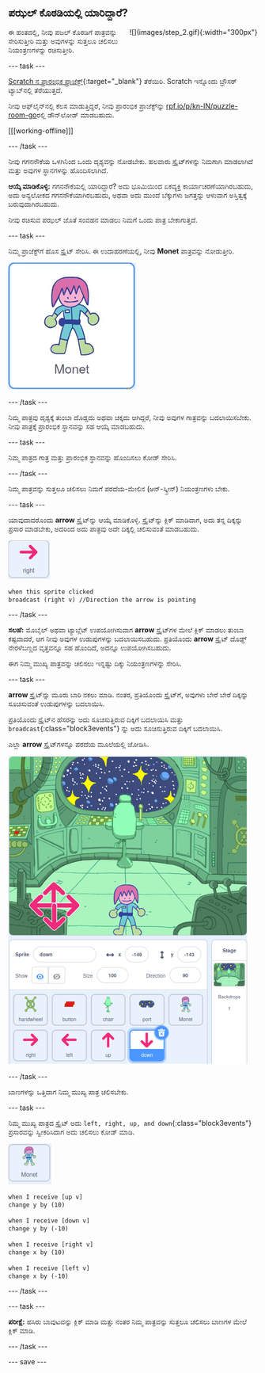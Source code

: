 ## ಪಝಲ್‌ ಕೊಠಡಿಯಲ್ಲಿ ಯಾರಿದ್ದಾರೆ?

<div style="display: flex; flex-wrap: wrap">
<div style="flex-basis: 200px; flex-grow: 1; margin-right: 15px;">
ಈ ಹಂತದಲ್ಲಿ, ನೀವು ಪಜಲ್ ಕೊಠಡಿಗೆ ಪಾತ್ರವನ್ನು ಸೇರಿಸುತ್ತೀರಿ ಮತ್ತು ಅವುಗಳನ್ನು ಸುತ್ತಲೂ ಚಲಿಸಲು ನಿಯಂತ್ರಣಗಳನ್ನು ರಚಿಸುತ್ತೀರಿ.
</div>
<div>
![](images/step_2.gif){:width="300px"}
</div>
</div>

--- task ---

[ Scratch ನ ಪ್ರಾರಂಭಿಕ ಪ್ರಾಜೆಕ್ಟ್](https://scratch.mit.edu/projects/531567946/editor/){:target="_blank"} ತೆರೆಯಿರಿ. Scratch ಇನ್ನೊಂದು ಬ್ರೌಸರ್ ಟ್ಯಾಬ್‌ನಲ್ಲಿ ತೆರೆಯುತ್ತದೆ.

ನೀವು ಆಫ್‌ಲೈನ್‌ನಲ್ಲಿ ಕೆಲಸ ಮಾಡುತ್ತಿದ್ದರೆ, ನೀವು ಪ್ರಾರಂಭಿಕ ಪ್ರಾಜೆಕ್ಟ್‌ನ್ನು [rpf.io/p/kn-IN/puzzle-room-go](https://rpf.io/p/kn-IN/puzzle-room-go)ರಲ್ಲಿ ಡೌನ್‌ಲೋಡ್ ಮಾಡಬಹುದು.

[[[working-offline]]]

--- /task ---

ನೀವು ಗಗನನೌಕೆಯ ಒಳಗಿನಿಂದ ಒಂದು ದೃಶ್ಯವನ್ನು ನೋಡಬೇಕು. ಹಲವಾರು ಸ್ಪ್ರೈಟ್‌ಗಳನ್ನು ನಿಮಗಾಗಿ ಮಾಡಲಾಗಿದೆ ಮತ್ತು ಅವುಗಳ ಸ್ಥಾನಗಳನ್ನು ಹೊಂದಿಸಲಾಗಿದೆ.

**ಆಯ್ಕೆ ಮಾಡಿಕೊಳ್ಳಿ:** ಗಗನನೌಕೆಯಲ್ಲಿ ಯಾರಿದ್ದಾರೆ? ಅದು ಭೂಮಿಯಿಂದ ಏಕವ್ಯಕ್ತಿ ಕಾರ್ಯಾಚರಣೆಯಾಗಿರಬಹುದು, ಅದು ಅನ್ಯಲೋಕದ ಗಗನನೌಕೆಯಾಗಿರಬಹುದು, ಅಥವಾ ಅದು ಮುಂದೆ ಬೆಕ್ಕುಗಳು ಜಗತ್ತನ್ನು ಆಳುವಾಗ ಅಸ್ತಿತ್ವಕ್ಕೆ ಬರುವುದಾಗಿರಬಹುದು.

ನೀವು ರಚಿಸುವ ಪಝಲ್‌ ಜೊತೆ ಸಂವಹನ ಮಾಡಲು ನಿಮಗೆ ಒಂದು ಪಾತ್ರ ಬೇಕಾಗುತ್ತದೆ.

--- task ---

ನಿಮ್ಮ ಪ್ರಾಜೆಕ್ಟ್‌ಗೆ ಹೊಸ ಸ್ಪ್ರೈಟ್‌ ಸೇರಿಸಿ. ಈ ಉದಾಹರಣೆಯಲ್ಲಿ, ನೀವು **Monet** ಪಾತ್ರವನ್ನು ನೋಡುತ್ತೀರಿ.

![Scratch ನಿಂದ Mone ಸ್ಪ್ರೈಟ್‌ನ ಅನಿಮೇಟೆಡ್‌ ಜಿಐಎಫ್.](images/monet.gif)

--- /task ---

ನಿಮ್ಮ ಪಾತ್ರವು ದೃಶ್ಯಕ್ಕೆ ತುಂಬಾ ದೊಡ್ಡದು ಅಥವಾ ಚಿಕ್ಕದು ಆಗಿದ್ದರೆ, ನೀವು ಅವುಗಳ ಗಾತ್ರವನ್ನು ಬದಲಾಯಿಸಬೇಕು. ನೀವು ಪಾತ್ರಕ್ಕೆ ಪ್ರಾರಂಭಿಕ ಸ್ಥಾನವನ್ನು ಸಹ ಆಯ್ಕೆ ಮಾಡಬಹುದು.

--- task ---

ನಿಮ್ಮ ಪಾತ್ರದ ಗಾತ್ರ ಮತ್ತು ಪ್ರಾರಂಭಿಕ ಸ್ಥಾನವನ್ನು ಹೊಂದಿಸಲು ಕೋಡ್‌ ಸೇರಿಸಿ.

--- /task ---

ನಿಮ್ಮ ಪಾತ್ರವನ್ನು ಸುತ್ತಲೂ ಚಲಿಸಲು ನಿಮಗೆ ಪರದೆಯ-ಮೇಲಿನ (ಆನ್‌-ಸ್ಕ್ರೀನ್) ನಿಯಂತ್ರಣಗಳು ಬೇಕು.

--- task ---

ಯಾವುದಾದರೊಂದು **arrow** ಸ್ಪ್ರೈಟ್‌ನ್ನು ಆಯ್ಕೆ ಮಾಡಿಕೊಳ್ಳಿ. ಸ್ಪ್ರೈಟ್‌ನ್ನು ಕ್ಲಿಕ್‌ ಮಾಡಿದಾಗ, ಅದು ತನ್ನ ದಿಕ್ಕನ್ನು ಪ್ರಸಾರ ಮಾಡಬೇಕು, ಅದರಿಂದ ಅದು ಪಾತ್ರವು ಅದೇ ದಿಕ್ಕಲ್ಲಿ ಚಲಿಸುವಂತೆ ಮಾಡಬಹುದು.

![ಬಾಣದ ಸ್ಪ್ರೈಟ್.](images/arrow-sprite.png)

```blocks3
when this sprite clicked
broadcast (right v) //Direction the arrow is pointing
```

--- /task ---

**ಸಲಹೆ:** ಮೊಬೈಲ್‌ ಅಥವಾ ಟ್ಯಾಬ್ಲೆಟ್‌ ಉಪಯೋಗಿಸುವಾಗ **arrow** ಸ್ಪ್ರೈಟ್‌ಗಳ ಮೇಲೆ ಕ್ಲಿಕ್‌ ಮಾಡಲು ತುಂಬಾ ಕಷ್ಟವಾದರೆ, ಆಗ ನೀವು ಅವುಗಳ ಉಡುಪುಗಳನ್ನು ಬದಲಾಯಿಸಬಹುದು. ಪ್ರತಿಯೊಂದು **arrow** ಸ್ಪ್ರೈಟ್‌ ದೊಡ್ಡ್‌ ನೇರಳೆಬಣ್ಣದ ವೃತ್ತವನ್ನೂ ಸಹ ಹೊಂದಿದೆ, ಅದನ್ನೂ ಉಪಯೋಗಿಸಬಹುದು.

ಈಗ ನಿಮ್ಮ ಮುಖ್ಯ ಪಾತ್ರವನ್ನು ಚಲಿಸಲು ಇನ್ನಷ್ಟು ದಿಕ್ಕು ನಿಯಂತ್ರಣಗಳನ್ನು ಸೇರಿಸಿ.

--- task ---

**arrow** ಸ್ಪ್ರೈಟ್‌ನ್ನು ಮೂರು ಬಾರಿ ನಕಲು ಮಾಡಿ. ನಂತರ, ಪ್ರತಿಯೊಂದು ಸ್ಪ್ರೈಟ್‌ಗೆ, ಅವುಗಳು ಬೇರೆ ಬೇರೆ ದಿಕ್ಕನ್ನು ಸೂಚಿಸುವಂತೆ ಉಡುಪುಗಳನ್ನು ಬದಲಾಯಿಸಿ.

ಪ್ರತಿಯೊಂದು ಸ್ಪ್ರೈಟ್‌ನ ಹೆಸರನ್ನು ಅದು ಸೂಚಿಸುತ್ತಿರುವ ದಿಕ್ಕಿಗೆ ಬದಲಾಯಿಸಿ ಮತ್ತು `broadcast`{:class="block3events"} ನ್ನು ಅದು ಸೂಚಿಸುತ್ತಿರುವ ದಿಕ್ಕಿಗೆ ಬದಲಾಯಿಸಿ.

ಎಲ್ಲಾ **arrow** ಸ್ಪ್ರೈಟ್‌ಗಳನ್ನೂ ಪರದೆಯ ಮೂಲೆಯಲ್ಲಿ ಜೋಡಿಸಿ.

![ಕೆಳ ಎಡ-ಮೂಲೆಯಲ್ಲಿ, ದಿಕ್ಸೂಚಿ ದಿಕ್ಕುಗಳನ್ನು ಸೂಚಿಸುತ್ತಿರುವ ಬಾಣಗಳೊಂದಿಗೆ ಬಾಹ್ಯಾಕಾಶದ ದೃಶ್ಯ.](images/arrows.png)

--- /task ---

ಬಾಣಗಳನ್ನು ಒತ್ತಿದಾಗ ನಿಮ್ಮ ಮುಖ್ಯ ಪಾತ್ರ ಚಲಿಸಬೇಕು.

--- task ---

ನಿಮ್ಮ ಮುಖ್ಯ ಪಾತ್ರದ ಸ್ಪ್ರೈಟ್‌ ಅದು `left, right, up, and down`{:class="block3events"} ಪ್ರಸಾರವನ್ನು ಸ್ವೀಕರಿಸಿದಾಗ ಅದು ಚಲಿಸಲು ಕೋಡ್‌ ಮಾಡಿ.

![Monet ಸ್ಪ್ರೈಟ್.](images/monet-sprite.png)

```blocks3
when I receive [up v]
change y by (10)

when I receive [down v]
change y by (-10)

when I receive [right v]
change x by (10)

when I receive [left v]
change x by (-10)
```

--- /task ---

--- task ---

**ಪರೀಕ್ಷೆ:** ಹಸಿರು ಬಾವುಟವನ್ನು ಕ್ಲಿಕ್‌ ಮಾಡಿ ಮತ್ತು ನಂತರ ನಿಮ್ಮ ಪಾತ್ರವನ್ನು ಸುತ್ತಲೂ ಚಲಿಸಲು ಬಾಣಗಳ ಮೇಲೆ ಕ್ಲಿಕ್‌ ಮಾಡಿ.

--- /task ---


--- save ---
